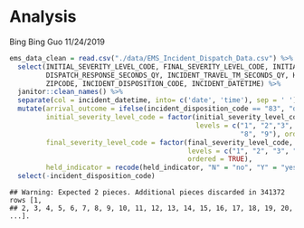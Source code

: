 Analysis
================
Bing Bing Guo
11/24/2019

``` r
ems_data_clean = read.csv("./data/EMS_Incident_Dispatch_Data.csv") %>%
  select(INITIAL_SEVERITY_LEVEL_CODE, FINAL_SEVERITY_LEVEL_CODE, INITIAL_CALL_TYPE,
         DISPATCH_RESPONSE_SECONDS_QY, INCIDENT_TRAVEL_TM_SECONDS_QY, HELD_INDICATOR, BOROUGH,
         ZIPCODE, INCIDENT_DISPOSITION_CODE, INCIDENT_DATETIME) %>% 
  janitor::clean_names() %>% 
  separate(col = incident_datetime, into= c('date', 'time'), sep = ' ') %>% 
  mutate(arrival_outcome = ifelse(incident_disposition_code == "83", "dead", "alive"),
         initial_severity_level_code = factor(initial_severity_level_code, 
                                              levels = c("1", "2","3", "4", "5", "6", "7", 
                                                         "8", "9"), ordered = TRUE),
         final_severity_level_code = factor(final_severity_level_code, 
                                            levels = c("1", "2", "3", "4", "5", "6", "7", "8"),
                                            ordered = TRUE), 
         held_indicator = recode(held_indicator, "N" = "no", "Y" = "yes")) %>%
  select(-incident_disposition_code)
```

    ## Warning: Expected 2 pieces. Additional pieces discarded in 341372 rows [1,
    ## 2, 3, 4, 5, 6, 7, 8, 9, 10, 11, 12, 13, 14, 15, 16, 17, 18, 19, 20, ...].
